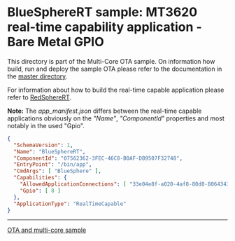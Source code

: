 ﻿# BlueSphereRT sample: MT3620 real-time capability application - Bare Metal GPIO

This directory is part of the Multi-Core OTA sample. On information how build, run and deploy the sample OTA please refer 
to the documentation in the [master directory](../README.MD).
  
For information about how to build the real-time capable application please refer to 
[RedSphereRT](../RedSphereRT/README.MD).

**Note:** The *app_manifest.json* differs between the real-time capable applications obviously 
on the *"Name"*, *"ComponentId"* properties and most notably in the used "Gpio".

```json
{
  "SchemaVersion": 1,
  "Name": "BlueSphereRT",
  "ComponentId": "07562362-3FEC-46C8-B0AF-DB9507F32748",
  "EntryPoint": "/bin/app",
  "CmdArgs": [ "BlueSphere" ],
  "Capabilities": {
    "AllowedApplicationConnections": [ "33e04e8f-a020-4af8-80d0-8064343e0616" ],
    "Gpio": [ 8 ]
  },
  "ApplicationType": "RealTimeCapable"
}
```

---
[OTA and multi-core sample](../README.MD)
